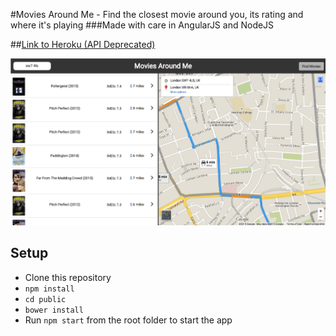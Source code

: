 #Movies Around Me - Find the closest movie around you, its rating and where it's playing
###Made with care in AngularJS and NodeJS

##[Link to Heroku (API Deprecated)](https://moviesaroundme.com/)

![landing screenshot](https://github.com/MoviesAroundMe/MoviesAroundMe2/blob/development/public/images/moviesaroundme.png?raw=true)

## Setup
- Clone this repository
- `npm install`
- `cd public`
- `bower install`
- Run `npm start` from the root folder to start the app
